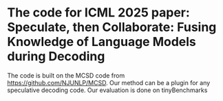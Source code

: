 # The code for ICML 2025 paper: Speculate, then Collaborate: Fusing Knowledge of Language Models during Decoding

The code is built on the MCSD code from https://github.com/NJUNLP/MCSD.
Our method can be a plugin for any speculative decoding code.
Our evaluation is done on tinyBenchmarks
